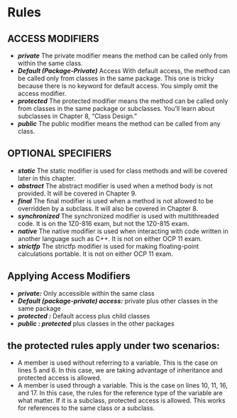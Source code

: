 # Rules

## ACCESS MODIFIERS

- ***private*** The private modifier means the method can be called only from within the same class.
- ***Default (Package-Private)*** Access With default access, the method can be called only from classes in the same package. This one is tricky because there is no keyword for default access. You simply omit the access modifier.
- ***protected*** The protected modifier means the method can be called only from classes in the same package or subclasses. You’ll learn about subclasses in Chapter 8, “Class Design.”
- ***public*** The public modifier means the method can be called from any class.


## OPTIONAL SPECIFIERS
- ***static*** The static modifier is used for class methods and will be covered later in this chapter.
- ***abstract*** The abstract modifier is used when a method body is not provided. It will be covered in Chapter 9.
- ***final*** The final modifier is used when a method is not allowed to be overridden by a subclass. It will also be covered in Chapter 8.
- ***synchronized*** The synchronized modifier is used with multithreaded code. It is on the 1Z0-816 exam, but not the 1Z0-815 exam.
- ***native*** The native modifier is used when interacting with code written in another language such as C++. It is not on either OCP 11 exam.
- ***strictfp*** The strictfp modifier is used for making floating-point calculations portable. It is not on either OCP 11 exam.


## Applying Access Modifiers
- ***private:*** Only accessible within the same class
- ***Default (package-private) access:*** private plus other classes in the same package
- ***protected :*** Default access plus child classes
- ***public : protected*** plus classes in the other packages


## the protected rules apply under two scenarios:
- A member is used without referring to a variable. This is the case on lines 5 and 6. In this case, we are taking advantage of inheritance and protected access is allowed.
- A member is used through a variable. This is the case on lines 10, 11, 16, and 17. In this case, the rules for the reference type of the variable are what matter. If it is a subclass, protected access is allowed. This works for references to the same class or a subclass.
